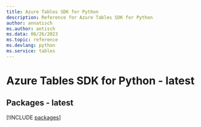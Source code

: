```yaml
---
title: Azure Tables SDK for Python
description: Reference for Azure Tables SDK for Python
author: annatisch
ms.author: antisch
ms.data: 06/26/2023
ms.topic: reference
ms.devlang: python
ms.service: tables
---
```

# Azure Tables SDK for Python - latest
## Packages - latest
[!INCLUDE [packages](tables-index.md)]